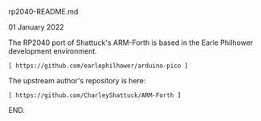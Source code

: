 rp2040-README.md

01 January 2022

The RP2040 port of Shattuck's ARM-Forth is based
in the Earle Philhower development environment.

    [ https://github.com/earlephilhower/arduino-pico ]

The upstream author's repository is here:

    [ https://github.com/CharleyShattuck/ARM-Forth ]

END.
